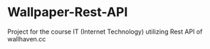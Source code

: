 # Wallpaper-Rest-API
Project for the course IT (Internet Technology) utilizing Rest API of wallhaven.cc
